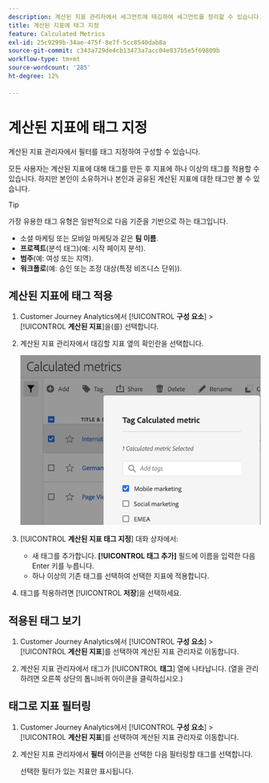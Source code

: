 ```yaml
---
description: 계산된 지표 관리자에서 세그먼트에 태깅하여 세그먼트를 정리할 수 있습니다.
title: 계산된 지표에 태그 지정
feature: Calculated Metrics
exl-id: 25c9299b-34ae-475f-8e7f-5cc8540dab8a
source-git-commit: c343a729de4cb13473a7acc04e837b5e5f69809b
workflow-type: tm+mt
source-wordcount: '285'
ht-degree: 12%

---
```


# 계산된 지표에 태그 지정

계산된 지표 관리자에서 필터를 태그 지정하여 구성할 수 있습니다.

모든 사용자는 계산된 지표에 대해 태그를 만든 후 지표에 하나 이상의 태그를 적용할 수 있습니다. 하지만 본인이 소유하거나 본인과 공유된 계산된 지표에 대한 태그만 볼 수 있습니다.

>[!TIP]
>
>가장 유용한 태그 유형은 일반적으로 다음 기준을 기반으로 하는 태그입니다.
>
>* 소셜 마케팅 또는 모바일 마케팅과 같은 **팀 이름**.
>* **프로젝트**(분석 태그)(예: 시작 페이지 분석).
>* **범주**(예: 여성 또는 지역).
>* **워크플로**(예: 승인 또는 조정 대상(특정 비즈니스 단위)).

## 계산된 지표에 태그 적용

1. Customer Journey Analytics에서 [!UICONTROL **구성 요소**] > [!UICONTROL **계산된 지표**]&#x200B;을(를) 선택합니다.

1. 계산된 지표 관리자에서 태깅할 지표 옆의 확인란을 선택합니다.

   ![모바일 마케팅으로 계산된 지표 목록에 태그를 지정했습니다.](assets/cm_add_tags.png)

1. [!UICONTROL **계산된 지표 태그 지정**] 대화 상자에서:

   * 새 태그를 추가합니다. **[!UICONTROL 태그 추가]** 필드에 이름을 입력한 다음 Enter 키를 누릅니다.
   * 하나 이상의 기존 태그를 선택하여 선택한 지표에 적용합니다.

1. 태그를 적용하려면 [!UICONTROL **저장**]&#x200B;을 선택하세요.

## 적용된 태그 보기

1. Customer Journey Analytics에서 [!UICONTROL **구성 요소**] > [!UICONTROL **계산된 지표**]&#x200B;를 선택하여 계산된 지표 관리자로 이동합니다.

1. 계산된 지표 관리자에서 태그가 [!UICONTROL **태그**] 열에 나타납니다. (열을 관리하려면 오른쪽 상단의 톱니바퀴 아이콘을 클릭하십시오.)

## 태그로 지표 필터링

1. Customer Journey Analytics에서 [!UICONTROL **구성 요소**] > [!UICONTROL **계산된 지표**]&#x200B;를 선택하여 계산된 지표 관리자로 이동합니다.

1. 계산된 지표 관리자에서 **필터** 아이콘을 선택한 다음 필터링할 태그를 선택합니다.

   선택한 필터가 있는 지표만 표시됩니다.

